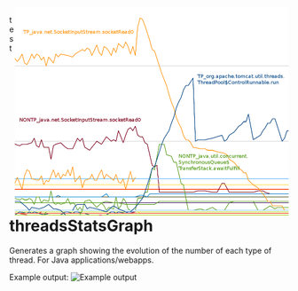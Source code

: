 <img src="example-graph.png" style="float:right"/>

test

threadsStatsGraph
=================

Generates a graph showing the evolution of the number of each type of thread. For Java applications/webapps.

Example output:
![Example output](https://raw.github.com/nicolas-raoul/threadsStatsGraph/master/example-graph.png)
